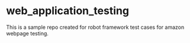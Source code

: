 # web_application_testing

This is a sample repo created for robot framework test cases for amazon webpage testing.   
